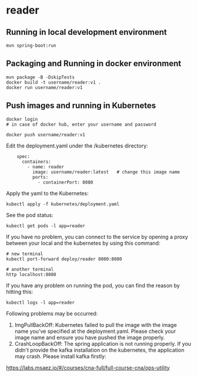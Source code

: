 # reader

## Running in local development environment

```
mvn spring-boot:run
```

## Packaging and Running in docker environment

```
mvn package -B -DskipTests
docker build -t username/reader:v1 .
docker run username/reader:v1
```

## Push images and running in Kubernetes

```
docker login 
# in case of docker hub, enter your username and password

docker push username/reader:v1
```

Edit the deployment.yaml under the /kubernetes directory:
```
    spec:
      containers:
        - name: reader
          image: username/reader:latest   # change this image name
          ports:
            - containerPort: 8080

```

Apply the yaml to the Kubernetes:
```
kubectl apply -f kubernetes/deployment.yaml
```

See the pod status:
```
kubectl get pods -l app=reader
```

If you have no problem, you can connect to the service by opening a proxy between your local and the kubernetes by using this command:
```
# new terminal
kubectl port-forward deploy/reader 8080:8080

# another terminal
http localhost:8080
```

If you have any problem on running the pod, you can find the reason by hitting this:
```
kubectl logs -l app=reader
```

Following problems may be occurred:

1. ImgPullBackOff:  Kubernetes failed to pull the image with the image name you've specified at the deployment.yaml. Please check your image name and ensure you have pushed the image properly.
1. CrashLoopBackOff: The spring application is not running properly. If you didn't provide the kafka installation on the kubernetes, the application may crash. Please install kafka firstly:

https://labs.msaez.io/#/courses/cna-full/full-course-cna/ops-utility

